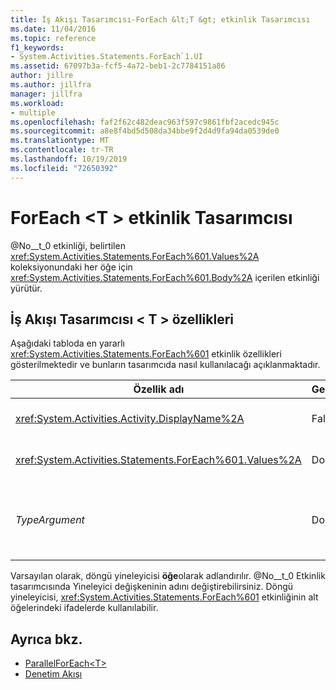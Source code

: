```yaml
---
title: İş Akışı Tasarımcısı-ForEach &lt;T &gt; etkinlik Tasarımcısı
ms.date: 11/04/2016
ms.topic: reference
f1_keywords:
- System.Activities.Statements.ForEach`1.UI
ms.assetid: 67097b3a-fcf5-4a72-beb1-2c7784151a86
author: jillre
ms.author: jillfra
manager: jillfra
ms.workload:
- multiple
ms.openlocfilehash: faf2f62c482deac963f597c9861fbf2acedc945c
ms.sourcegitcommit: a8e8f4bd5d508da34bbe9f2d4d9fa94da0539de0
ms.translationtype: MT
ms.contentlocale: tr-TR
ms.lasthandoff: 10/19/2019
ms.locfileid: "72650392"
---
```

# <a name="foreachlttgt-activity-designer"></a>ForEach &lt;T &gt; etkinlik Tasarımcısı

@No__t_0 etkinliği, belirtilen <xref:System.Activities.Statements.ForEach%601.Values%2A> koleksiyonundaki her öğe için <xref:System.Activities.Statements.ForEach%601.Body%2A> içerilen etkinliği yürütür.

## <a name="foreacht-properties-in-the-workflow-designer"></a>İş Akışı Tasarımcısı < T \> özellikleri

Aşağıdaki tabloda en yararlı <xref:System.Activities.Statements.ForEach%601> etkinlik özellikleri gösterilmektedir ve bunların tasarımcıda nasıl kullanılacağı açıklanmaktadır.

|Özellik adı|Gerekli|Kullanım|
|-|--------------|-|
|<xref:System.Activities.Activity.DisplayName%2A>|False|@No__t_0 etkinliğinin kolay adı. Varsayılan değer ForEach < Int32 \>. @No__t_0 değeri kesinlikle gerekli olmasa da, bir tane kullanmak en iyi uygulamadır.|
|<xref:System.Activities.Statements.ForEach%601.Values%2A>|Doğru|Yinelecek öğelerin koleksiyonu. @No__t_0 ayarlamak için, **ForEach < t \>** Etkinlik tasarımcısında veya özellik kılavuzunda **değerler** kutusuna bir Visual Basic ifadesi yazın.|
|*TypeArgument*|Doğru|Genel parametre *t*tarafından belirtilen <xref:System.Activities.Statements.ForEach%601.Values%2A> koleksiyonundaki öğelerin türü. Varsayılan olarak, *TypeArgument* değeri **Int32**olarak ayarlanır. Türü değiştirmek için, özellik kılavuzunda *TypeArgument* Birleşik giriş kutusunun değerini değiştirin.|

Varsayılan olarak, döngü yineleyicisi **öğe**olarak adlandırılır. @No__t_0 Etkinlik tasarımcısında Yineleyici değişkeninin adını değiştirebilirsiniz. Döngü yineleyicisi, <xref:System.Activities.Statements.ForEach%601> etkinliğinin alt öğelerindeki ifadelerde kullanılabilir.

## <a name="see-also"></a>Ayrıca bkz.

- [ParallelForEach\<T>](../workflow-designer/parallelforeach-t-activity-designer.md)
- [Denetim Akışı](../workflow-designer/control-flow-activity-designers.md)